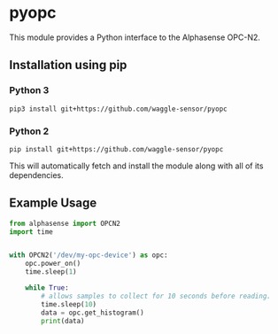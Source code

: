 # pyopc

This module provides a Python interface to the Alphasense OPC-N2.

## Installation using pip

### Python 3
```
pip3 install git+https://github.com/waggle-sensor/pyopc
```

### Python 2
```
pip install git+https://github.com/waggle-sensor/pyopc
```

This will automatically fetch and install the module along with all of its
dependencies.

## Example Usage

```python
from alphasense import OPCN2
import time


with OPCN2('/dev/my-opc-device') as opc:
    opc.power_on()
    time.sleep(1)

    while True:
        # allows samples to collect for 10 seconds before reading.
        time.sleep(10)
        data = opc.get_histogram()
        print(data)
```

